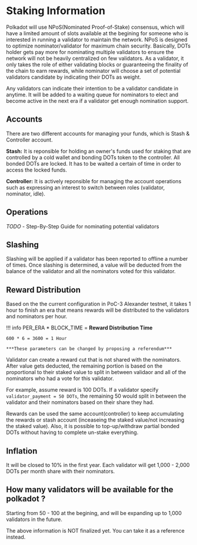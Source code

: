 # Staking Information

Polkadot will use NPoS(Nominated Proof-of-Stake) consensus, which will have a limited amount of slots available at the begining for someone who is interested in running a validator to maintain the network. NPoS is designed to optimize nominator/validator for maximum chain security. Basically, DOTs holder gets pay more for nominating multiple validators to ensure the network will not be heavily centralized on few validators. As a validator, it only takes the role of either validating blocks or guaranteeing the finality of the chain to earn rewards, while nominator will choose a set of potential validators candidate by indicating their DOTs as weight. 

Any validators can indicate their intention to be a validator candidate in anytime. It will be added to a waiting queue for nominators to elect and become active in the next era if a validator get enough nomination support.      
## Accounts

There are two different accounts for managing your funds, which is 
Stash & Controller account. 

**Stash:** It is reponsible for holding an owner's funds used for staking that are controlled by a cold wallet and bonding DOTs token to the controller. All bonded DOTs are locked. It has to be waited a certain of time in order to access the locked funds.

**Controller:** It is actively reponsible for managing the account operations such as expressing an interest to switch between roles (validator, nominator, idle).

## Operations

_TODO_ - Step-By-Step Guide for nominating potential validators 


## Slashing

Slashing will be applied if a validator has been reported to offline a number of times. Once slashing is determined, a value will be deducted from the balance of the validator and all the nominators voted for this validator.

## Reward Distribution

Based on the the current configuration in PoC-3 Alexander testnet, it takes 1 hour to finish an era that means rewards will be distributed to the validators and nominators per hour. 

!!! info
    PER_ERA * BLOCK_TIME = **Reward Distribution Time**

    600 * 6 = 3600 = 1 Hour

    ***These parameters can be changed by proposing a referendum***

Validator can create a reward cut that is not shared with the nominators. After value gets deducted, the remaining portion is based on the proportional to their staked value to split in between validaor and all of the nominators who had a vote for this validator.

For example, assume reward is 100 DOTs.
If a validator specify `validator_payment = 50 DOTs`, the remaining 50 would split in between the validator and their nominators based on their share they had.

Rewards can be used the same account(controller) to keep accumulating the rewards or stash account (inceaseing the staked value/not increasing the staked value). Also, it is possible to top-up/withdraw partial bonded DOTs without having to complete un-stake everything.

## Inflation
It will be closed to 10% in the first year. Each validator will get 1,000 - 2,000 DOTs per month share with their nominators.

## How many validators will be available for the polkadot ?
Starting from 50 - 100 at the begining, and will be expanding up to 1,000 validators in the future.

The above information is NOT finalized yet. You can take it as a reference instead.



